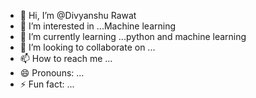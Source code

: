 - 👋 Hi, I’m @Divyanshu Rawat
- 👀 I’m interested in ...Machine learning
- 🌱 I’m currently learning ...python and machine learning
- 💞️ I’m looking to collaborate on ...
- 📫 How to reach me ...
- 😄 Pronouns: ...
- ⚡ Fun fact: ...

<!---
Divyanshudd/Divyanshudd is a ✨ special ✨ repository because its `README.md` (this file) appears on your GitHub profile.
You can click the Preview link to take a look at your changes.
--->
